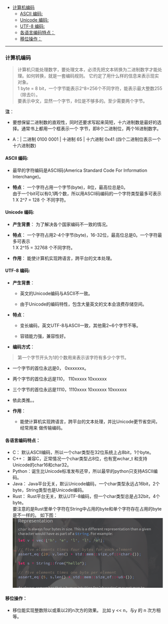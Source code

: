 
<!-- vim-markdown-toc GFM -->

- [计算机编码](#计算机编码)
  - [ASCII 编码:](#ascii-编码)
  - [Unicode 编码:](#unicode-编码)
  - [UTF-8 编码:](#utf-8-编码)
  - [各语言编码特点：](#各语言编码特点)
  - [移位操作：](#移位操作)

<!-- vim-markdown-toc -->

---


### 计算机编码


> 计算机只能处理数字，要处理文本，必须先把文本转换为二进制数字才能处理。如何转换，就是一套编码规则。
> 它约定了用什么样的信息来表示现实对象。  
> 1 byte = 8 bit，一个字节能表示2^8=256个不同字符，能表示最大整数255（除去0）。  
  要表示中文，显然一个字节，8位是不够多的。至少需要两个字节。  

**注**：  
- 要想保留二进制数的直观性，同时还要求写起来简短，十六进制数是最好的选择。通常书上都用一个框表示一个
  字节，即8个二进制位，两个16进制数字。  

- A：| 二进制 0100 0001 | 十进制 65 | 十六进制 0x41 (四个二进制位表示一个十六进制数)  



#### ASCII 编码:  
  - 最早的字符编码是ASCII码(America Standard Code For Information Interchange)。  

  - **特点**：  一个字符占用一个字节(byte)，8位，最高位总是0。  
    由于一个bit可以有0,1两个数，所以用ASCII码编码的一个字符类型最多可表示1 X 2^7 = 128 个
    不同字符。  



#### Unicode 编码:  
  - **产生背景**： 为了解决各个国家编码不一致的情况。  

  - **特点**： 一个字符占用2-4个字节(byte)，16-32位，最高位总是0。一个字符最多可表示  
    1 X 2^15 = 32768 个不同字符。  

  - **作用**： 能使计算机实现跨语言，跨平台的文本处理。  



#### UTF-8 编码:  
- **产生背景**：  
  - 英文的Unicode编码与ASCII不一致。

  - 由于Unicode的编码特性，包含大量英文的文本会浪费存储空间。  

- **特点**：  
  - 变长编码，英文UTF-8与ASCII一致，其他需2~6个字节不等。

  - 容错能力强，兼容性好。

- **编码方式**：
> 第一个字节开头为1的个数用来表示该字符有多少个字节。
  - 一个字节的首位永远是0，   0xxxxxxx。

  - 两个字节的首位永远是110， 110xxxxx 10xxxxxx

  - 三个字节的首位永远是1110，1110xxxx 10xxxxxx 10xxxxxx

  - 依此类推。。

- **作用**：  
  - 能使计算机实现跨语言，跨平台的文本处理，并比Unicode更节省空间，经常用来
    做传输编码。  



#### 各语言编码特点：
- C：     默认ASCII编码，所以一个char类型在32位系统上占8bit，1个byte。  
- C++：   兼容C，正常情况一个char类型占8位，也有宽wchar_t 和支持Unicode的char16和char32。  
- Python：诞生比Unicode标准发布还早，所以最早的python只支持ASCII编码。  
- Java：  Java平台无关，默认Unicode编码，一个char类型永远占16bit，2个byte，String类型也是Unicode编码。  
- Rust：  Rust平台无关，默认UTF-8编码，但一个char类型总是占32bit，4个byte。  
          要注意的是Rust里单个字符在String中占用的byte和单个字符存在占用的byte是不一样的。
          如下图：<img src="../0.Resources/rust-char-and-String.png">

#### 移位操作：
- 移位能实现整数除以或乘以2的n次方的效果。
  比如 y << n，与y 的 n 次方相等。
